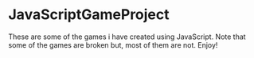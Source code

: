 # JavaScriptGameProject
These are some of the games i have created using JavaScript.
Note that some of the games are broken but, most of them are not.
Enjoy!
